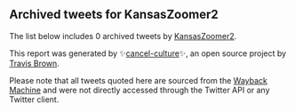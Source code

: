 ## Archived tweets for KansasZoomer2

The list below includes 0 archived tweets by
[KansasZoomer2](https://twitter.com/KansasZoomer2).

This report was generated by ✨[cancel-culture](https://github.com/travisbrown/cancel-culture)✨,
an open source project by [Travis Brown](https://github.com/travisbrown).

Please note that all tweets quoted here are sourced from the
[Wayback Machine](https://web.archive.org) and were not directly accessed through the Twitter API or
any Twitter client.

